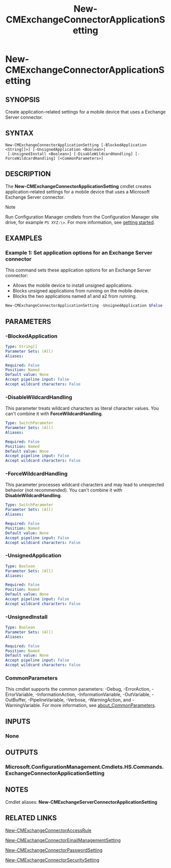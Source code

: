 ﻿---
description: Create application-related settings for a mobile device that uses a Exchange Server connector.
external help file: AdminUI.PS.HS.dll-Help.xml
Module Name: ConfigurationManager
ms.date: 07/30/2020
schema: 2.0.0
title: New-CMExchangeConnectorApplicationSetting
---

# New-CMExchangeConnectorApplicationSetting

## SYNOPSIS

Create application-related settings for a mobile device that uses a Exchange Server connector.

## SYNTAX

```
New-CMExchangeConnectorApplicationSetting [-BlockedApplication <String[]>] [-UnsignedApplication <Boolean>]
 [-UnsignedInstall <Boolean>] [-DisableWildcardHandling] [-ForceWildcardHandling] [<CommonParameters>]
```

## DESCRIPTION

The **New-CMExchangeConnectorApplicationSetting** cmdlet creates application-related settings for a mobile device that uses a Microsoft Exchange Server connector.

> [!NOTE]
> Run Configuration Manager cmdlets from the Configuration Manager site drive, for example `PS XYZ:\>`. For more information, see [getting started](/powershell/sccm/overview).

## EXAMPLES

### Example 1: Set application options for an Exchange Server connector

This command sets these application options for an Exchange Server connector:

- Allows the mobile device to install unsigned applications.
- Blocks unsigned applications from running on the mobile device.
- Blocks the two applications named a1 and a2 from running.

```powershell
New-CMExchangeConnectorApplicationSetting -UnsignedApplication $False -UnsignedInstall $True -BlockedApplication "a1","a2"
```

## PARAMETERS

### -BlockedApplication
```yaml
Type: String[]
Parameter Sets: (All)
Aliases:

Required: False
Position: Named
Default value: None
Accept pipeline input: False
Accept wildcard characters: False
```

### -DisableWildcardHandling

This parameter treats wildcard characters as literal character values. You can't combine it with **ForceWildcardHandling**.

```yaml
Type: SwitchParameter
Parameter Sets: (All)
Aliases:

Required: False
Position: Named
Default value: None
Accept pipeline input: False
Accept wildcard characters: False
```

### -ForceWildcardHandling

This parameter processes wildcard characters and may lead to unexpected behavior (not recommended). You can't combine it with **DisableWildcardHandling**.

```yaml
Type: SwitchParameter
Parameter Sets: (All)
Aliases:

Required: False
Position: Named
Default value: None
Accept pipeline input: False
Accept wildcard characters: False
```

### -UnsignedApplication
```yaml
Type: Boolean
Parameter Sets: (All)
Aliases:

Required: False
Position: Named
Default value: None
Accept pipeline input: False
Accept wildcard characters: False
```

### -UnsignedInstall
```yaml
Type: Boolean
Parameter Sets: (All)
Aliases:

Required: False
Position: Named
Default value: None
Accept pipeline input: False
Accept wildcard characters: False
```

### CommonParameters
This cmdlet supports the common parameters: -Debug, -ErrorAction, -ErrorVariable, -InformationAction, -InformationVariable, -OutVariable, -OutBuffer, -PipelineVariable, -Verbose, -WarningAction, and -WarningVariable. For more information, see [about_CommonParameters](http://go.microsoft.com/fwlink/?LinkID=113216).

## INPUTS

### None

## OUTPUTS

### Microsoft.ConfigurationManagement.Cmdlets.HS.Commands.ExchangeConnectorApplicationSetting

## NOTES

Cmdlet aliases: **New-CMExchangeServerConnectorApplicationSetting**

## RELATED LINKS

[New-CMExchangeConnectorAccessRule](New-CMExchangeConnectorAccessRule.md)

[New-CMExchangeConnectorEmailManagementSetting](New-CMExchangeConnectorEmailManagementSetting.md)

[New-CMExchangeConnectorPasswordSetting](New-CMExchangeConnectorPasswordSetting.md)

[New-CMExchangeConnectorSecuritySetting](New-CMExchangeConnectorSecuritySetting.md)
